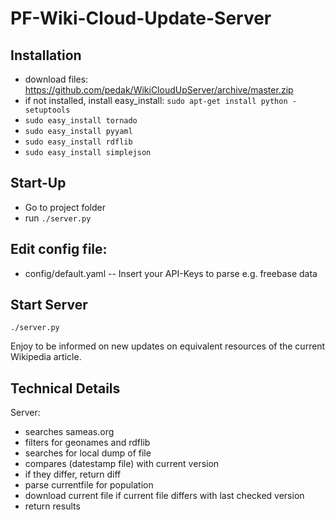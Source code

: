 PF-Wiki-Cloud-Update-Server
======

Installation
--------
- download files: https://github.com/pedak/WikiCloudUpServer/archive/master.zip
- if not installed, install easy_install: `sudo apt-get install python -setuptools`
- `sudo easy_install tornado`
- `sudo easy_install pyyaml`
- `sudo easy_install rdflib`
- `sudo easy_install simplejson`

Start-Up
-------
- Go to project folder
- run `./server.py`


Edit config file:
---
- config/default.yaml
-- Insert your API-Keys to parse e.g. freebase data


Start Server
-----
`./server.py`


Enjoy to be informed on new updates on equivalent resources of the current Wikipedia article.

Technical Details
-----
Server:
- searches sameas.org
- filters for geonames and rdflib
- searches for local dump of file
- compares (datestamp file) with current version
- if they differ, return diff 
- parse currentfile for population
- download current file if current file differs with last checked version
- return results